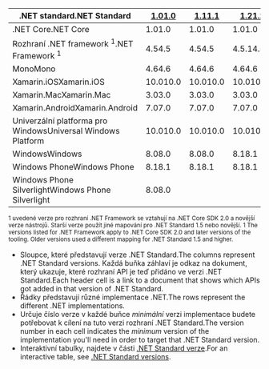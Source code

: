 | <span data-ttu-id="0bb26-101">.NET standard</span><span class="sxs-lookup"><span data-stu-id="0bb26-101">.NET Standard</span></span>              | <span data-ttu-id="0bb26-102">[1.0]</span><span class="sxs-lookup"><span data-stu-id="0bb26-102">[1.0]</span></span> | <span data-ttu-id="0bb26-103">[1.1]</span><span class="sxs-lookup"><span data-stu-id="0bb26-103">[1.1]</span></span>  | <span data-ttu-id="0bb26-104">[1.2]</span><span class="sxs-lookup"><span data-stu-id="0bb26-104">[1.2]</span></span> | <span data-ttu-id="0bb26-105">[1.3]</span><span class="sxs-lookup"><span data-stu-id="0bb26-105">[1.3]</span></span> | <span data-ttu-id="0bb26-106">[1.4]</span><span class="sxs-lookup"><span data-stu-id="0bb26-106">[1.4]</span></span> | <span data-ttu-id="0bb26-107">[1.5]</span><span class="sxs-lookup"><span data-stu-id="0bb26-107">[1.5]</span></span>      | <span data-ttu-id="0bb26-108">[1.6]</span><span class="sxs-lookup"><span data-stu-id="0bb26-108">[1.6]</span></span>      | <span data-ttu-id="0bb26-109">[2.0]</span><span class="sxs-lookup"><span data-stu-id="0bb26-109">[2.0]</span></span>      |
|----------------------------|-------|--------|-------|-------|-------|------------|------------|------------|
| <span data-ttu-id="0bb26-110">.NET Core</span><span class="sxs-lookup"><span data-stu-id="0bb26-110">.NET Core</span></span>                  | <span data-ttu-id="0bb26-111">1.0</span><span class="sxs-lookup"><span data-stu-id="0bb26-111">1.0</span></span>   | <span data-ttu-id="0bb26-112">1.0</span><span class="sxs-lookup"><span data-stu-id="0bb26-112">1.0</span></span>    | <span data-ttu-id="0bb26-113">1.0</span><span class="sxs-lookup"><span data-stu-id="0bb26-113">1.0</span></span>   | <span data-ttu-id="0bb26-114">1.0</span><span class="sxs-lookup"><span data-stu-id="0bb26-114">1.0</span></span>   | <span data-ttu-id="0bb26-115">1.0</span><span class="sxs-lookup"><span data-stu-id="0bb26-115">1.0</span></span>   | <span data-ttu-id="0bb26-116">1.0</span><span class="sxs-lookup"><span data-stu-id="0bb26-116">1.0</span></span>        | <span data-ttu-id="0bb26-117">1.0</span><span class="sxs-lookup"><span data-stu-id="0bb26-117">1.0</span></span>        | <span data-ttu-id="0bb26-118">2.0</span><span class="sxs-lookup"><span data-stu-id="0bb26-118">2.0</span></span>        |
| <span data-ttu-id="0bb26-119">Rozhraní .NET framework <sup>1</sup></span><span class="sxs-lookup"><span data-stu-id="0bb26-119">.NET Framework <sup>1</sup></span></span>| <span data-ttu-id="0bb26-120">4.5</span><span class="sxs-lookup"><span data-stu-id="0bb26-120">4.5</span></span>   | <span data-ttu-id="0bb26-121">4.5</span><span class="sxs-lookup"><span data-stu-id="0bb26-121">4.5</span></span>    | <span data-ttu-id="0bb26-122">4.5.1</span><span class="sxs-lookup"><span data-stu-id="0bb26-122">4.5.1</span></span> | <span data-ttu-id="0bb26-123">4.6</span><span class="sxs-lookup"><span data-stu-id="0bb26-123">4.6</span></span>   | <span data-ttu-id="0bb26-124">4.6.1</span><span class="sxs-lookup"><span data-stu-id="0bb26-124">4.6.1</span></span> | <span data-ttu-id="0bb26-125">4.6.1</span><span class="sxs-lookup"><span data-stu-id="0bb26-125">4.6.1</span></span>      | <span data-ttu-id="0bb26-126">4.6.1</span><span class="sxs-lookup"><span data-stu-id="0bb26-126">4.6.1</span></span>      | <span data-ttu-id="0bb26-127">4.6.1</span><span class="sxs-lookup"><span data-stu-id="0bb26-127">4.6.1</span></span>      |
| <span data-ttu-id="0bb26-128">Mono</span><span class="sxs-lookup"><span data-stu-id="0bb26-128">Mono</span></span>                       | <span data-ttu-id="0bb26-129">4.6</span><span class="sxs-lookup"><span data-stu-id="0bb26-129">4.6</span></span>   | <span data-ttu-id="0bb26-130">4.6</span><span class="sxs-lookup"><span data-stu-id="0bb26-130">4.6</span></span>    | <span data-ttu-id="0bb26-131">4.6</span><span class="sxs-lookup"><span data-stu-id="0bb26-131">4.6</span></span>   | <span data-ttu-id="0bb26-132">4.6</span><span class="sxs-lookup"><span data-stu-id="0bb26-132">4.6</span></span>   | <span data-ttu-id="0bb26-133">4.6</span><span class="sxs-lookup"><span data-stu-id="0bb26-133">4.6</span></span>   | <span data-ttu-id="0bb26-134">4.6</span><span class="sxs-lookup"><span data-stu-id="0bb26-134">4.6</span></span>        | <span data-ttu-id="0bb26-135">4.6</span><span class="sxs-lookup"><span data-stu-id="0bb26-135">4.6</span></span>        | <span data-ttu-id="0bb26-136">5.4</span><span class="sxs-lookup"><span data-stu-id="0bb26-136">5.4</span></span>        |
| <span data-ttu-id="0bb26-137">Xamarin.iOS</span><span class="sxs-lookup"><span data-stu-id="0bb26-137">Xamarin.iOS</span></span>                | <span data-ttu-id="0bb26-138">10.0</span><span class="sxs-lookup"><span data-stu-id="0bb26-138">10.0</span></span>  | <span data-ttu-id="0bb26-139">10.0</span><span class="sxs-lookup"><span data-stu-id="0bb26-139">10.0</span></span>   | <span data-ttu-id="0bb26-140">10.0</span><span class="sxs-lookup"><span data-stu-id="0bb26-140">10.0</span></span>  | <span data-ttu-id="0bb26-141">10.0</span><span class="sxs-lookup"><span data-stu-id="0bb26-141">10.0</span></span>  | <span data-ttu-id="0bb26-142">10.0</span><span class="sxs-lookup"><span data-stu-id="0bb26-142">10.0</span></span>  | <span data-ttu-id="0bb26-143">10.0</span><span class="sxs-lookup"><span data-stu-id="0bb26-143">10.0</span></span>       | <span data-ttu-id="0bb26-144">10.0</span><span class="sxs-lookup"><span data-stu-id="0bb26-144">10.0</span></span>       | <span data-ttu-id="0bb26-145">10.14</span><span class="sxs-lookup"><span data-stu-id="0bb26-145">10.14</span></span>      |
| <span data-ttu-id="0bb26-146">Xamarin.Mac</span><span class="sxs-lookup"><span data-stu-id="0bb26-146">Xamarin.Mac</span></span>                | <span data-ttu-id="0bb26-147">3.0</span><span class="sxs-lookup"><span data-stu-id="0bb26-147">3.0</span></span>   | <span data-ttu-id="0bb26-148">3.0</span><span class="sxs-lookup"><span data-stu-id="0bb26-148">3.0</span></span>    | <span data-ttu-id="0bb26-149">3.0</span><span class="sxs-lookup"><span data-stu-id="0bb26-149">3.0</span></span>   | <span data-ttu-id="0bb26-150">3.0</span><span class="sxs-lookup"><span data-stu-id="0bb26-150">3.0</span></span>   | <span data-ttu-id="0bb26-151">3.0</span><span class="sxs-lookup"><span data-stu-id="0bb26-151">3.0</span></span>   | <span data-ttu-id="0bb26-152">3.0</span><span class="sxs-lookup"><span data-stu-id="0bb26-152">3.0</span></span>        | <span data-ttu-id="0bb26-153">3.0</span><span class="sxs-lookup"><span data-stu-id="0bb26-153">3.0</span></span>        | <span data-ttu-id="0bb26-154">3.8</span><span class="sxs-lookup"><span data-stu-id="0bb26-154">3.8</span></span>        |
| <span data-ttu-id="0bb26-155">Xamarin.Android</span><span class="sxs-lookup"><span data-stu-id="0bb26-155">Xamarin.Android</span></span>            | <span data-ttu-id="0bb26-156">7.0</span><span class="sxs-lookup"><span data-stu-id="0bb26-156">7.0</span></span>   | <span data-ttu-id="0bb26-157">7.0</span><span class="sxs-lookup"><span data-stu-id="0bb26-157">7.0</span></span>    | <span data-ttu-id="0bb26-158">7.0</span><span class="sxs-lookup"><span data-stu-id="0bb26-158">7.0</span></span>   | <span data-ttu-id="0bb26-159">7.0</span><span class="sxs-lookup"><span data-stu-id="0bb26-159">7.0</span></span>   | <span data-ttu-id="0bb26-160">7.0</span><span class="sxs-lookup"><span data-stu-id="0bb26-160">7.0</span></span>   | <span data-ttu-id="0bb26-161">7.0</span><span class="sxs-lookup"><span data-stu-id="0bb26-161">7.0</span></span>        | <span data-ttu-id="0bb26-162">7.0</span><span class="sxs-lookup"><span data-stu-id="0bb26-162">7.0</span></span>        | <span data-ttu-id="0bb26-163">8.0</span><span class="sxs-lookup"><span data-stu-id="0bb26-163">8.0</span></span>        |
| <span data-ttu-id="0bb26-164">Univerzální platforma pro Windows</span><span class="sxs-lookup"><span data-stu-id="0bb26-164">Universal Windows Platform</span></span> | <span data-ttu-id="0bb26-165">10.0</span><span class="sxs-lookup"><span data-stu-id="0bb26-165">10.0</span></span>  | <span data-ttu-id="0bb26-166">10.0</span><span class="sxs-lookup"><span data-stu-id="0bb26-166">10.0</span></span>   | <span data-ttu-id="0bb26-167">10.0</span><span class="sxs-lookup"><span data-stu-id="0bb26-167">10.0</span></span>  | <span data-ttu-id="0bb26-168">10.0</span><span class="sxs-lookup"><span data-stu-id="0bb26-168">10.0</span></span>  | <span data-ttu-id="0bb26-169">10.0</span><span class="sxs-lookup"><span data-stu-id="0bb26-169">10.0</span></span>  | <span data-ttu-id="0bb26-170">10.0.16299</span><span class="sxs-lookup"><span data-stu-id="0bb26-170">10.0.16299</span></span> | <span data-ttu-id="0bb26-171">10.0.16299</span><span class="sxs-lookup"><span data-stu-id="0bb26-171">10.0.16299</span></span> | <span data-ttu-id="0bb26-172">10.0.16299</span><span class="sxs-lookup"><span data-stu-id="0bb26-172">10.0.16299</span></span> |
| <span data-ttu-id="0bb26-173">Windows</span><span class="sxs-lookup"><span data-stu-id="0bb26-173">Windows</span></span>                    | <span data-ttu-id="0bb26-174">8.0</span><span class="sxs-lookup"><span data-stu-id="0bb26-174">8.0</span></span>   | <span data-ttu-id="0bb26-175">8.0</span><span class="sxs-lookup"><span data-stu-id="0bb26-175">8.0</span></span>    | <span data-ttu-id="0bb26-176">8.1</span><span class="sxs-lookup"><span data-stu-id="0bb26-176">8.1</span></span>   |       |       |            |            |            |
| <span data-ttu-id="0bb26-177">Windows Phone</span><span class="sxs-lookup"><span data-stu-id="0bb26-177">Windows Phone</span></span>              | <span data-ttu-id="0bb26-178">8.1</span><span class="sxs-lookup"><span data-stu-id="0bb26-178">8.1</span></span>   | <span data-ttu-id="0bb26-179">8.1</span><span class="sxs-lookup"><span data-stu-id="0bb26-179">8.1</span></span>    | <span data-ttu-id="0bb26-180">8.1</span><span class="sxs-lookup"><span data-stu-id="0bb26-180">8.1</span></span>   |       |       |            |            |            |
| <span data-ttu-id="0bb26-181">Windows Phone Silverlight</span><span class="sxs-lookup"><span data-stu-id="0bb26-181">Windows Phone Silverlight</span></span>  | <span data-ttu-id="0bb26-182">8.0</span><span class="sxs-lookup"><span data-stu-id="0bb26-182">8.0</span></span>   |        |       |       |       |            |            |            |

<span data-ttu-id="0bb26-183"><sup>1 uvedené verze pro rozhraní .NET Framework se vztahují na .NET Core SDK 2.0 a novější verze nástrojů. Starší verze použít jiné mapování pro .NET Standard 1.5 nebo novější. </sup></span><span class="sxs-lookup"><span data-stu-id="0bb26-183"><sup>1 The versions listed for .NET Framework apply to .NET Core SDK 2.0 and later versions of the tooling. Older versions used a different mapping for .NET Standard 1.5 and higher. </sup></span></span>

- <span data-ttu-id="0bb26-184">Sloupce, které představují verze .NET Standard.</span><span class="sxs-lookup"><span data-stu-id="0bb26-184">The columns represent .NET Standard versions.</span></span> <span data-ttu-id="0bb26-185">Každá buňka záhlaví je odkaz na dokument, který ukazuje, které rozhraní API je teď přidáno ve verzi .NET Standard.</span><span class="sxs-lookup"><span data-stu-id="0bb26-185">Each header cell is a link to a document that shows which APIs got added in that version of .NET Standard.</span></span>
- <span data-ttu-id="0bb26-186">Řádky představují různé implementace .NET.</span><span class="sxs-lookup"><span data-stu-id="0bb26-186">The rows represent the different .NET implementations.</span></span>
- <span data-ttu-id="0bb26-187">Určuje číslo verze v každé buňce *minimální* verzi implementace budete potřebovat k cílení na tuto verzi rozhraní .NET Standard.</span><span class="sxs-lookup"><span data-stu-id="0bb26-187">The version number in each cell indicates the *minimum* version of the implementation you'll need in order to target that .NET Standard version.</span></span>
- <span data-ttu-id="0bb26-188">Interaktivní tabulky, najdete v části [.NET Standard verze](http://immo.landwerth.net/netstandard-versions/#).</span><span class="sxs-lookup"><span data-stu-id="0bb26-188">For an interactive table, see [.NET Standard versions](http://immo.landwerth.net/netstandard-versions/#).</span></span>

[1.0]: https://github.com/dotnet/standard/blob/master/docs/versions/netstandard1.0.md
[1.1]: https://github.com/dotnet/standard/blob/master/docs/versions/netstandard1.1.md
[1.2]: https://github.com/dotnet/standard/blob/master/docs/versions/netstandard1.2.md
[1.3]: https://github.com/dotnet/standard/blob/master/docs/versions/netstandard1.3.md
[1.4]: https://github.com/dotnet/standard/blob/master/docs/versions/netstandard1.4.md
[1.5]: https://github.com/dotnet/standard/blob/master/docs/versions/netstandard1.5.md
[1.6]: https://github.com/dotnet/standard/blob/master/docs/versions/netstandard1.6.md
[2.0]: https://github.com/dotnet/standard/blob/master/docs/versions/netstandard2.0.md
